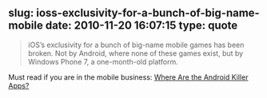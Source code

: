 slug: ioss-exclusivity-for-a-bunch-of-big-name-mobile
date: 2010-11-20 16:07:15
type: quote
---

> iOS’s exclusivity for a bunch of big-name mobile games has been broken. Not by Android, where none of these games exist, but by Windows Phone 7, a one-month-old platform.

Must read if you are in the mobile business: [Where Are the Android Killer Apps?](http://daringfireball.net/2010/11/where_are_the_android_killer_apps)
